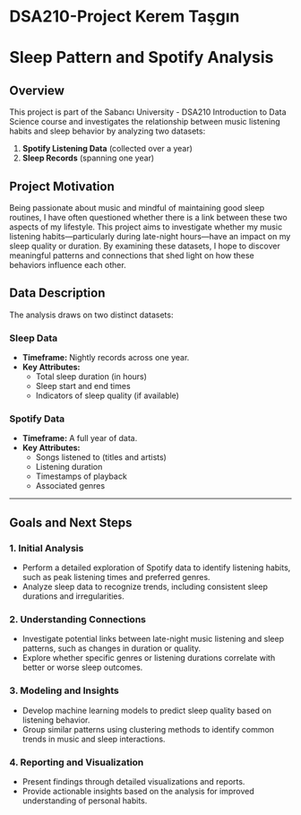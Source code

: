 # DSA210-Project Kerem Taşgın

# Sleep Pattern and Spotify Analysis

## Overview
This project is part of the Sabancı University - DSA210 Introduction to Data Science course and investigates the relationship between music listening habits and sleep behavior by analyzing two datasets:

1. **Spotify Listening Data** (collected over a year)  
2. **Sleep Records** (spanning one year)

## Project Motivation

Being passionate about music and mindful of maintaining good sleep routines, I have often questioned whether there is a link between these two aspects of my lifestyle. This project aims to investigate whether my music listening habits—particularly during late-night hours—have an impact on my sleep quality or duration. By examining these datasets, I hope to discover meaningful patterns and connections that shed light on how these behaviors influence each other.

## Data Description
The analysis draws on two distinct datasets:

### Sleep Data
- **Timeframe:** Nightly records across one year.  
- **Key Attributes:**
  - Total sleep duration (in hours)
  - Sleep start and end times
  - Indicators of sleep quality (if available)


### Spotify Data
- **Timeframe:** A full year of data.  
- **Key Attributes:**
  - Songs listened to (titles and artists)
  - Listening duration
  - Timestamps of playback
  - Associated genres


---

## Goals and Next Steps

### 1. **Initial Analysis**
   - Perform a detailed exploration of Spotify data to identify listening habits, such as peak listening times and preferred genres.
   - Analyze sleep data to recognize trends, including consistent sleep durations and irregularities.

### 2. **Understanding Connections**
   - Investigate potential links between late-night music listening and sleep patterns, such as changes in duration or quality.
   - Explore whether specific genres or listening durations correlate with better or worse sleep outcomes.

### 3. **Modeling and Insights**
   - Develop machine learning models to predict sleep quality based on listening behavior.
   - Group similar patterns using clustering methods to identify common trends in music and sleep interactions.

### 4. **Reporting and Visualization**
   - Present findings through detailed visualizations and reports.
   - Provide actionable insights based on the analysis for improved understanding of personal habits.
